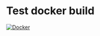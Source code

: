# Test docker build

[![Docker](https://github.com/mrebiai/test-docker/actions/workflows/docker-publish.yml/badge.svg)](https://github.com/mrebiai/test-docker/actions/workflows/docker-publish.yml)
